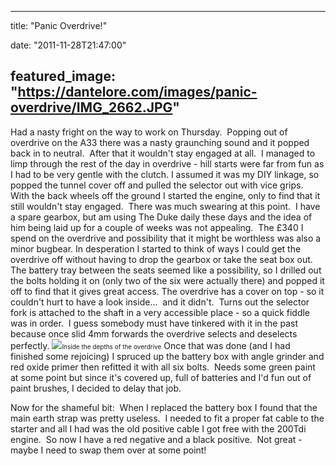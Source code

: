 
---
title: "Panic Overdrive!"

date: "2011-11-28T21:47:00"

featured_image: "https://dantelore.com/images/panic-overdrive/IMG_2662.JPG"
---


Had a nasty fright on the way to work on Thursday.  Popping out of overdrive on the A33 there was a nasty graunching sound and it popped back in to neutral.  After that it wouldn't stay engaged at all.  I managed to limp through the rest of the day in overdrive - hill starts were far from fun as I had to be very gentle with the clutch.
I assumed it was my DIY linkage, so popped the tunnel cover off and pulled the selector out with vice grips.  With the back wheels off the ground I started the engine, only to find that it still wouldn't stay engaged.  There was much swearing at this point.  I have a spare gearbox, but am using The Duke daily these days and the idea of him being laid up for a couple of weeks was not appealing.  The £340 I spend on the overdrive and possibility that it might be worthless was also a minor bugbear.
In desperation I started to think of ways I could get the overdrive off without having to drop the gearbox or take the seat box out.  The battery tray between the seats seemed like a possibility, so I drilled out the bolts holding it on (only two of the six were actually there) and popped it off to find that it gives great access.
The overdrive has a cover on top - so it couldn't hurt to have a look inside...  and it didn't.  Turns out the selector fork is attached to the shaft in a very accessible place - so a quick fiddle was in order.  I guess somebody must have tinkered with it in the past because once slid 4mm forwards the overdrive selects and deselects perfectly.
<a href="http://4.bp.blogspot.com/-_9X9u_TQfCc/TtP6Z2np9II/AAAAAAAACWc/EX46Zo-6G5U/s1600/IMG_2662.JPG"><img src="https://dantelore.com/images/panic-overdrive/IMG_2662.JPG"/></a><span style="font-size: x-small;">Inside the depths of the overdrive</span>
Once that was done (and I had finished some rejoicing) I spruced up the battery box with angle grinder and red oxide primer then refitted it with all six bolts.  Needs some green paint at some point but since it's covered up, full of batteries and I'd fun out of paint brushes, I decided to delay that job.

Now for the shameful bit:  When I replaced the battery box I found that the main earth strap was pretty useless.  I needed to fit a proper fat cable to the starter and all I had was the old positive cable I got free with the 200Tdi engine.  So now I have a red negative and a black positive.  Not great - maybe I need to swap them over at some point!